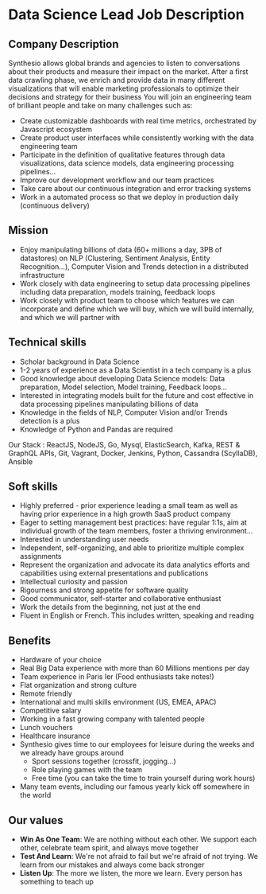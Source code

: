 # Data Science Lead Job Description

## Company Description

Synthesio allows global brands and agencies to listen to conversations about their products and measure their impact on the market.
After a first data crawling phase, we enrich and provide data in many different visualizations that will enable marketing professionals to optimize their decisions and strategy for their business
You will join an engineering team of brilliant people and take on many challenges such as:

* Create customizable dashboards with real time metrics, orchestrated by Javascript ecosystem
* Create product user interfaces while consistently working with the data engineering team
* Participate in the definition of qualitative features through data visualizations, data science models, data engineering processing pipelines...
* Improve our development workflow and our team practices
* Take care about our continuous integration and error tracking systems
* Work in a automated process so that we deploy in production daily (continuous delivery)

## Mission

* Enjoy manipulating billions of data (60+ millions a day, 3PB of datastores) on NLP (Clustering, Sentiment Analysis, Entity Recognition…), Computer Vision and Trends detection in a distributed infrastructure
* Work closely with data engineering to setup data processing pipelines including data preparation, models training, feedback loops
* Work closely with product team to choose which features we can incorporate and define which we will buy, which we will build internally, and which we will partner with

## Technical skills

* Scholar background in Data Science
* 1-2 years of experience as a Data Scientist in a tech company is a plus
* Good knowledge about developing Data Science models: Data preparation, Model selection, Model training, Feedback loops...
* Interested in integrating models built for the future and cost effective in data processing pipelines manipulating billions of data
* Knowledge in the fields of NLP, Computer Vision and/or Trends detection is a plus
* Knowledge of Python and Pandas are required

Our Stack : ReactJS, NodeJS, Go, Mysql, ElasticSearch, Kafka, REST & GraphQL APIs, Git, Vagrant, Docker, Jenkins, Python, Cassandra (ScyllaDB), Ansible

## Soft skills

* Highly preferred - prior experience leading a small team as well as having prior experience in a high growth SaaS product company
* Eager to setting management best practices: have regular 1:1s, aim at individual growth of the team members, foster a thriving environment...
* Interested in understanding user needs
* Independent, self-organizing, and able to prioritize multiple complex assignments
* Represent the organization and advocate its data analytics efforts and capabilities using external presentations and publications
* Intellectual curiosity and passion
* Rigourness and strong appetite for software quality
* Good communicator, self-starter and collaborative enthusiast
* Work the details from the beginning, not just at the end
* Fluent in English or French. This includes written, speaking and reading

## Benefits

* Hardware of your choice
* Real Big Data experience with more than 60 Millions mentions per day
* Team experience in Paris Ier (Food enthusiasts take notes!)
* Flat organization and strong culture
* Remote friendly
* International and multi skills environment (US, EMEA, APAC)
* Competitive salary
* Working in a fast growing company with talented people
* Lunch vouchers
* Healthcare insurance
* Synthesio gives time to our employees for leisure during the weeks and we already have groups around
  * Sport sessions together (crossfit, jogging…)
  * Role playing games with the team
  * Free time (you can take the time to train yourself during work hours)
* Many team events, including our famous yearly kick off somewhere in the world

## Our values

* **Win As One Team**: We are nothing without each other. We support each other, celebrate team spirit, and always move together
* **Test And Learn**: We're not afraid to fail but we're afraid of not trying. We learn from our mistakes and always come back stronger
* **Listen Up**: The more we listen, the more we learn. Every person has something to teach up
